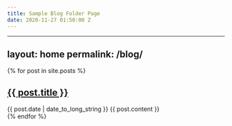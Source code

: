 ```yaml
---
title: Sample Blog Folder Page
date: 2020-11-27 01:50:00 Z
---
```


---
layout: home
permalink: /blog/
---

{% for post in site.posts %}
  <article>
    <h2>
      <a href="{{ post.url | prepend: site.baseurl }}">
        {{ post.title }}
      </a>
    </h2>
    <time datetime="{{ post.date | date: "%Y-%m-%d" }}">{{ post.date | date_to_long_string }}</time>
    {{ post.content }}
  </article>
{% endfor %}
